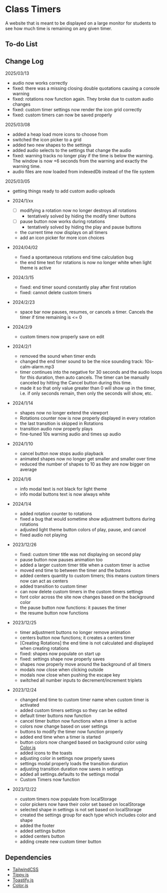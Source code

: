 <!-- @format -->

# Class Timers

A website that is meant to be displayed on a large monitor for students to see how much time is remaining on any given timer.

## To-do List

## Change Log

2025/03/13

-   audio now works correctly
-   fixed: there was a missing closing double quotations causing a console warning
-   fixed: rotations now function again. They broke due to custom audio changes
-   fixed: custom timer settings now render the icon grid correctly
-   fixed: custom timers can now be saved properly

2025/03/08

-   added a heap load more icons to choose from
-   switched the icon picker to a grid
-   added two new shapes to the settings
-   added audio selects to the settings that change the audio
-   fixed: warning tracks no longer play if the time is below the warning. The window is now +6 seconds from the warning and exactly the warning time.
-   audio files are now loaded from indexedDb instead of the file system

2025/03/05

-   getting things ready to add custom audio uploads

-   2024/1/xx
    -   [ ] modifying a rotation now no longer destroys all rotations
        -   tentatively solved by hiding the modify timer buttons
    -   [ ] pause button now works during rotations
        -   tentatively solved by hiding the play and pause buttons
    -   the current time now displays on all timers
    -   add an icon picker for more icon choices
-   2024/04/02
    -   fixed a spontaneous rotations end time calculation bug
    -   the end time text for rotations is now no longer white when light theme is active
-   2024/3/15
    -   fixed: end timer sound constantly play after first rotation
    -   fixed: cannot delete custom timers
-   2024/2/23
    -   space bar now pauses, resumes, or cancels a timer. Cancels the timer if time remaining is <= 0
-   2024/2/9
    -   custom timers now properly save on edit
-   2024/2/1
    -   removed the sound when timer ends
    -   changed the end timer sound to be the nice sounding track: 10s-calm-alarm.mp3
    -   timer continues into the negative for 30 seconds and the audio loops for this duration, then auto cancels. The timer can be manually canceled by hitting the Cancel button during this time.
    -   made it so that only value greater than 0 will show up in the timer, i.e. if only seconds remain, then only the seconds will show, etc.
-   2024/1/14
    -   shapes now no longer extend the viewport
    -   Rotations counter now is now properly displayed in every rotation
    -   the last transition is skipped in Rotations
    -   transition audio now properly plays
    -   fine-tuned 10s warning audio and times up audio
-   2024/1/10
    -   cancel button now stops audio playback
    -   animated shapes now no longer get smaller and smaller over time
    -   reduced the number of shapes to 10 as they are now bigger on average
-   2024/1/6
    -   info modal text is not black for light theme
    -   info modal buttons text is now always white
-   2024/1/4
    -   added rotation counter to rotations
    -   fixed a bug that would sometime show adjustment buttons during rotations
    -   adjusted light theme button colors of play, pause, and cancel
    -   fixed audio not playing
-   2023/12/26
    -   fixed: custom timer title was not displaying on second play
    -   pause button now pauses animation too
    -   added a larger custom timer title when a custom timer is active
    -   moved end time to between the timer and the buttons
    -   added centers quantity to custom timers; this means custom timers now can act as centers
    -   added transition to custom timer
    -   can now delete custom timers in the custom timers settings
    -   font color across the site now changes based on the background color
    -   the pause button now functions: it pauses the timer
    -   the resume button now functions
-   2023/12/25
    -   timer adjustment buttons no longer remove animation
    -   centers button now functions; it creates a centers timer
    -   [Creating Rotations] the end time is not calculated and displayed when creating rotations
    -   fixed: shapes now populate on start up
    -   fixed: settings shape now properly saves
    -   shapes now properly move around the background of all timers
    -   modals now close when clicking outside
    -   modals now close when pushing the escape key
    -   switched all number inputs to decrement/increment triplets
-   2023/12/24
    -   changed end time to custom timer name when custom timer is activated
    -   added custom timers settings so they can be edited
    -   default timer buttons now function
    -   cancel timer button now functions when a timer is active
    -   colors now change based on user settings
    -   buttons to modify the timer now function properly
    -   added end time when a timer is started
    -   button colors now changed based on background color using [Color.js](https://colorjs.io/)
    -   added icons to the toasts
    -   adjusting color in settings now properly saves
    -   settings modal properly loads the transition duration
    -   adjusting transition duration now saves in settings
    -   added all settings.defaults to the settings modal
    -   Custom Timers now function
-   2023/12/22
    -   custom timers now populate from localStorage
    -   color pickers now have their color set based on localStorage
    -   selected shape in settings is not set based on localStorage
    -   created the settings group for each type which includes color and shape
    -   added the footer
    -   added settings button
    -   added centers button
    -   adding create new custom timer button

## Dependencies

-   [TailwindCSS](https://tailwindcss.com/)
-   [Tippy.js](https://github.com/atomiks/tippyjs)
-   [Toastify.js](https://github.com/aleab/toastify)
-   [Color.js](https://colorjs.io/)
